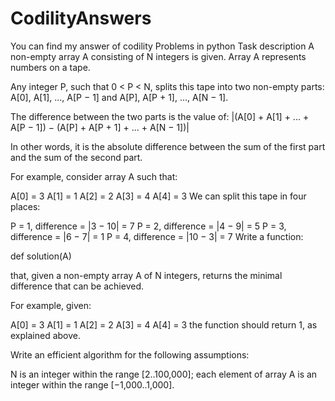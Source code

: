# CodilityAnswers
You can find my answer of codility Problems in python
Task description A non-empty array A consisting of N integers is given. Array A represents numbers on a tape.

Any integer P, such that 0 < P < N, splits this tape into two non-empty parts: A[0], A[1], ..., A[P − 1] and A[P], A[P + 1], ..., A[N − 1].

The difference between the two parts is the value of: |(A[0] + A[1] + ... + A[P − 1]) − (A[P] + A[P + 1] + ... + A[N − 1])|

In other words, it is the absolute difference between the sum of the first part and the sum of the second part.

For example, consider array A such that:

A[0] = 3 A[1] = 1 A[2] = 2 A[3] = 4 A[4] = 3 We can split this tape in four places:

P = 1, difference = |3 − 10| = 7 P = 2, difference = |4 − 9| = 5 P = 3, difference = |6 − 7| = 1 P = 4, difference = |10 − 3| = 7 Write a function:

def solution(A)

that, given a non-empty array A of N integers, returns the minimal difference that can be achieved.

For example, given:

A[0] = 3 A[1] = 1 A[2] = 2 A[3] = 4 A[4] = 3 the function should return 1, as explained above.

Write an efficient algorithm for the following assumptions:

N is an integer within the range [2..100,000]; each element of array A is an integer within the range [−1,000..1,000].
